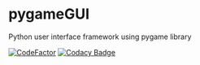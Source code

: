# pygameGUI
Python user interface framework using pygame library

[![CodeFactor](https://www.codefactor.io/repository/github/ethosa/pygamegui/badge)](https://www.codefactor.io/repository/github/ethosa/pygamegui)
[![Codacy Badge](https://api.codacy.com/project/badge/Grade/b5509dad69814a408d6271cc15f2cbb0)](https://www.codacy.com/manual/Ethosa/pygameGUI?utm_source=github.com&amp;utm_medium=referral&amp;utm_content=Ethosa/pygameGUI&amp;utm_campaign=Badge_Grade)
